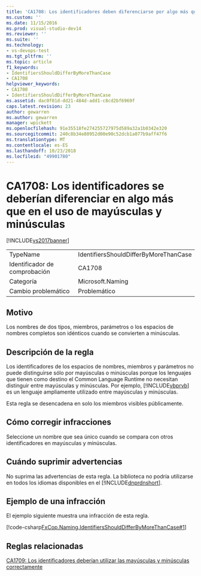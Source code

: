 ```yaml
---
title: 'CA1708: Los identificadores deben diferenciarse por algo más que el caso | Microsoft Docs'
ms.custom: ''
ms.date: 11/15/2016
ms.prod: visual-studio-dev14
ms.reviewer: ''
ms.suite: ''
ms.technology:
- vs-devops-test
ms.tgt_pltfrm: ''
ms.topic: article
f1_keywords:
- IdentifiersShouldDifferByMoreThanCase
- CA1708
helpviewer_keywords:
- CA1708
- IdentifiersShouldDifferByMoreThanCase
ms.assetid: dac0f01d-dd21-484d-add1-c8cd2bf6969f
caps.latest.revision: 23
author: gewarren
ms.author: gewarren
manager: wpickett
ms.openlocfilehash: 91e35518fe274255727975d589a32a1b0342e320
ms.sourcegitcommit: 240c8b34e80952d00e90c52dcb1a077b9aff47f6
ms.translationtype: MT
ms.contentlocale: es-ES
ms.lasthandoff: 10/23/2018
ms.locfileid: "49901780"
---
```

# <a name="ca1708-identifiers-should-differ-by-more-than-case"></a>CA1708: Los identificadores se deberían diferenciar en algo más que en el uso de mayúsculas y minúsculas
[!INCLUDE[vs2017banner](../includes/vs2017banner.md)]

|||
|-|-|
|TypeName|IdentifiersShouldDifferByMoreThanCase|
|Identificador de comprobación|CA1708|
|Categoría|Microsoft.Naming|
|Cambio problemático|Problemático|

## <a name="cause"></a>Motivo
 Los nombres de dos tipos, miembros, parámetros o los espacios de nombres completos son idénticos cuando se convierten a minúsculas.

## <a name="rule-description"></a>Descripción de la regla
 Los identificadores de los espacios de nombres, miembros y parámetros no puede distinguirse sólo por mayúsculas o minúsculas porque los lenguajes que tienen como destino el Common Language Runtime no necesitan distinguir entre mayúsculas y minúsculas. Por ejemplo, [!INCLUDE[vbprvb](../includes/vbprvb-md.md)] es un lenguaje ampliamente utilizado entre mayúsculas y minúsculas.

 Esta regla se desencadena en solo los miembros visibles públicamente.

## <a name="how-to-fix-violations"></a>Cómo corregir infracciones
 Seleccione un nombre que sea único cuando se compara con otros identificadores en mayúsculas y minúsculas.

## <a name="when-to-suppress-warnings"></a>Cuándo suprimir advertencias
 No suprima las advertencias de esta regla. La biblioteca no podría utilizarse en todos los idiomas disponibles en el [!INCLUDE[dnprdnshort](../includes/dnprdnshort-md.md)].

## <a name="example-of-a-violation"></a>Ejemplo de una infracción
 El ejemplo siguiente muestra una infracción de esta regla.

 [!code-csharp[FxCop.Naming.IdentifiersShouldDifferByMoreThanCase#1](../snippets/csharp/VS_Snippets_CodeAnalysis/FxCop.Naming.IdentifiersShouldDifferByMoreThanCase/cs/FxCop.Naming.IdentifiersShouldDifferByMoreThanCase.cs#1)]

## <a name="related-rules"></a>Reglas relacionadas
 [CA1709: Los identificadores deberían utilizar las mayúsculas y minúsculas correctamente](../code-quality/ca1709-identifiers-should-be-cased-correctly.md)



